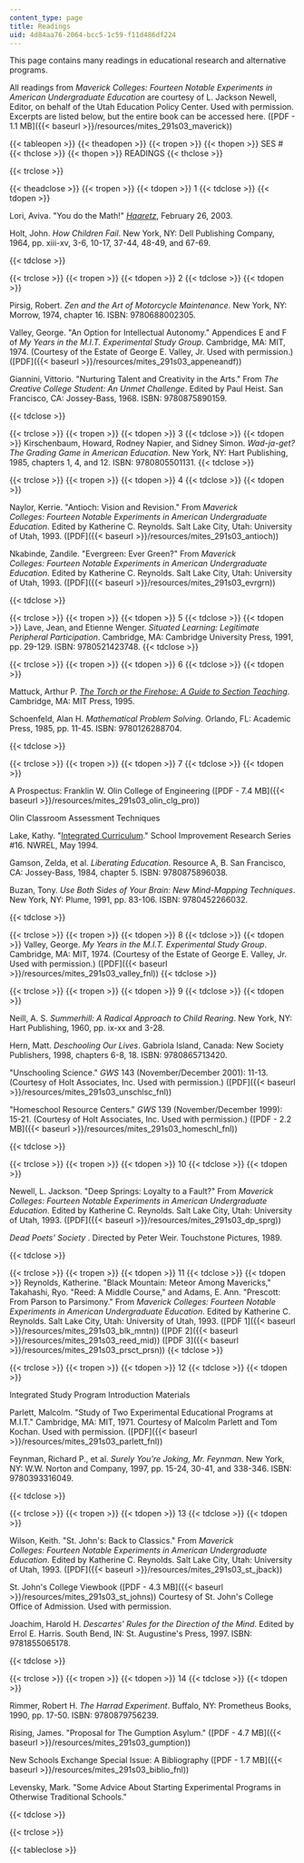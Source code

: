 ```yaml
---
content_type: page
title: Readings
uid: 4d84aa76-2064-bcc5-1c59-f11d486df224
---
```


This page contains many readings in educational research and alternative programs. 

All readings from _Maverick Colleges: Fourteen Notable Experiments in American Undergraduate Education_ are courtesy of L. Jackson Newell, Editor, on behalf of the Utah Education Policy Center. Used with permission. Excerpts are listed below, but the entire book can be accessed here. ([PDF - 1.1 MB]({{< baseurl >}}/resources/mites_291s03_maverick))

{{< tableopen >}}
{{< theadopen >}}
{{< tropen >}}
{{< thopen >}}
SES #
{{< thclose >}}
{{< thopen >}}
READINGS
{{< thclose >}}

{{< trclose >}}

{{< theadclose >}}
{{< tropen >}}
{{< tdopen >}}
1
{{< tdclose >}}
{{< tdopen >}}


Lori, Aviva. "You do the Math!" [_Haaretz_](http://www.haaretz.com/you-do-the-math-1.17931), February 26, 2003.

Holt, John. _How Children Fail_. New York, NY: Dell Publishing Company, 1964, pp. xiii-xv, 3-6, 10-17, 37-44, 48-49, and 67-69.


{{< tdclose >}}

{{< trclose >}}
{{< tropen >}}
{{< tdopen >}}
2
{{< tdclose >}}
{{< tdopen >}}


Pirsig, Robert. _Zen and the Art of Motorcycle Maintenance_. New York, NY: Morrow, 1974, chapter 16. ISBN: 9780688002305.

Valley, George. "An Option for Intellectual Autonomy." Appendices E and F of _My Years in the M.I.T. Experimental Study Group_. Cambridge, MA: MIT, 1974. (Courtesy of the Estate of George E. Valley, Jr. Used with permission.) ([PDF]({{< baseurl >}}/resources/mites_291s03_appeneandf))

Giannini, Vittorio. "Nurturing Talent and Creativity in the Arts." From _The Creative College Student: An Unmet Challenge_. Edited by Paul Heist. San Francisco, CA: Jossey-Bass, 1968. ISBN: 9780875890159.


{{< tdclose >}}

{{< trclose >}}
{{< tropen >}}
{{< tdopen >}}
3
{{< tdclose >}}
{{< tdopen >}}
Kirschenbaum, Howard, Rodney Napier, and Sidney Simon. _Wad-ja-get? The Grading Game in American Education_. New York, NY: Hart Publishing, 1985, chapters 1, 4, and 12. ISBN: 9780805501131.
{{< tdclose >}}

{{< trclose >}}
{{< tropen >}}
{{< tdopen >}}
4
{{< tdclose >}}
{{< tdopen >}}


Naylor, Kerrie. "Antioch: Vision and Revision." From _Maverick Colleges: Fourteen Notable Experiments in American Undergraduate Education_. Edited by Katherine C. Reynolds. Salt Lake City, Utah: University of Utah, 1993. ([PDF]({{< baseurl >}}/resources/mites_291s03_antioch))

Nkabinde, Zandile. "Evergreen: Ever Green?" From _Maverick Colleges: Fourteen Notable Experiments in American Undergraduate Education_. Edited by Katherine C. Reynolds. Salt Lake City, Utah: University of Utah, 1993. ([PDF]({{< baseurl >}}/resources/mites_291s03_evrgrn))


{{< tdclose >}}

{{< trclose >}}
{{< tropen >}}
{{< tdopen >}}
5
{{< tdclose >}}
{{< tdopen >}}
Lave, Jean, and Etienne Wenger. _Situated Learning: Legitimate Peripheral Participation_. Cambridge, MA: Cambridge University Press, 1991, pp. 29-129. ISBN: 9780521423748.
{{< tdclose >}}

{{< trclose >}}
{{< tropen >}}
{{< tdopen >}}
6
{{< tdclose >}}
{{< tdopen >}}


Mattuck, Arthur P. [_The Torch or the Firehose: A Guide to Section Teaching_](/courses/res-18-004-the-torch-or-the-firehose-a-guide-to-section-teaching-spring-2009). Cambridge, MA: MIT Press, 1995.

Schoenfeld, Alan H. _Mathematical Problem Solving_. Orlando, FL: Academic Press, 1985, pp. 11-45. ISBN: 9780126288704.


{{< tdclose >}}

{{< trclose >}}
{{< tropen >}}
{{< tdopen >}}
7
{{< tdclose >}}
{{< tdopen >}}


A Prospectus: Franklin W. Olin College of Engineering ([PDF - 7.4 MB]({{< baseurl >}}/resources/mites_291s03_olin_clg_pro))

Olin Classroom Assessment Techniques

Lake, Kathy. "[Integrated Curriculum](http://www.nwrel.org/scpd/sirs/8/c016.html)." School Improvement Research Series #16. NWREL, May 1994.

Gamson, Zelda, et al. _Liberating Education_. Resource A, B. San Francisco, CA: Jossey-Bass, 1984, chapter 5. ISBN: 9780875896038.

Buzan, Tony. _Use Both Sides of Your Brain: New Mind-Mapping Techniques_. New York, NY: Plume, 1991, pp. 83-106. ISBN: 9780452266032.


{{< tdclose >}}

{{< trclose >}}
{{< tropen >}}
{{< tdopen >}}
8
{{< tdclose >}}
{{< tdopen >}}
Valley, George. _My Years in the M.I.T. Experimental Study Group_. Cambridge, MA: MIT, 1974. (Courtesy of the Estate of George E. Valley, Jr. Used with permission.) ([PDF]({{< baseurl >}}/resources/mites_291s03_valley_fnl))
{{< tdclose >}}

{{< trclose >}}
{{< tropen >}}
{{< tdopen >}}
9
{{< tdclose >}}
{{< tdopen >}}


Neill, A. S. _Summerhill: A Radical Approach to Child Rearing_. New York, NY: Hart Publishing, 1960, pp. ix-xx and 3-28.

Hern, Matt. _Deschooling Our Lives_. Gabriola Island, Canada: New Society Publishers, 1998, chapters 6-8, 18. ISBN: 9780865713420.

"Unschooling Science." _GWS_ 143 (November/December 2001): 11-13. (Courtesy of Holt Associates, Inc. Used with permission.) ([PDF]({{< baseurl >}}/resources/mites_291s03_unschlsc_fnl))

"Homeschool Resource Centers." _GWS_ 139 (November/December 1999): 15-21. (Courtesy of Holt Associates, Inc. Used with permission.) ([PDF - 2.2 MB]({{< baseurl >}}/resources/mites_291s03_homeschl_fnl))


{{< tdclose >}}

{{< trclose >}}
{{< tropen >}}
{{< tdopen >}}
10
{{< tdclose >}}
{{< tdopen >}}


Newell, L. Jackson. "Deep Springs: Loyalty to a Fault?" From _Maverick Colleges: Fourteen Notable Experiments in American Undergraduate Education_. Edited by Katherine C. Reynolds. Salt Lake City, Utah: University of Utah, 1993. ([PDF]({{< baseurl >}}/resources/mites_291s03_dp_sprg))

_Dead Poets' Society_ . Directed by Peter Weir. Touchstone Pictures, 1989.


{{< tdclose >}}

{{< trclose >}}
{{< tropen >}}
{{< tdopen >}}
11
{{< tdclose >}}
{{< tdopen >}}
Reynolds, Katherine. "Black Mountain: Meteor Among Mavericks," Takahashi, Ryo. "Reed: A Middle Course," and Adams, E. Ann. "Prescott: From Parson to Parsimony." From _Maverick Colleges: Fourteen Notable Experiments in American Undergraduate Education_. Edited by Katherine C. Reynolds. Salt Lake City, Utah: University of Utah, 1993. ([PDF 1]({{< baseurl >}}/resources/mites_291s03_blk_mntn)) ([PDF 2]({{< baseurl >}}/resources/mites_291s03_reed_mid)) ([PDF 3]({{< baseurl >}}/resources/mites_291s03_prsct_prsn))
{{< tdclose >}}

{{< trclose >}}
{{< tropen >}}
{{< tdopen >}}
12
{{< tdclose >}}
{{< tdopen >}}


Integrated Study Program Introduction Materials

Parlett, Malcolm. "Study of Two Experimental Educational Programs at M.I.T." Cambridge, MA: MIT, 1971. Courtesy of Malcolm Parlett and Tom Kochan. Used with permission. ([PDF]({{< baseurl >}}/resources/mites_291s03_parlett_fnl))

Feynman, Richard P., et al. _Surely You're Joking, Mr. Feynman_. New York, NY: W.W. Norton and Company, 1997, pp. 15-24, 30-41, and 338-346. ISBN: 9780393316049.


{{< tdclose >}}

{{< trclose >}}
{{< tropen >}}
{{< tdopen >}}
13
{{< tdclose >}}
{{< tdopen >}}


Wilson, Keith. "St. John's: Back to Classics." From _Maverick Colleges: Fourteen Notable Experiments in American Undergraduate Education_. Edited by Katherine C. Reynolds. Salt Lake City, Utah: University of Utah, 1993. ([PDF]({{< baseurl >}}/resources/mites_291s03_st_jback))

St. John's College Viewbook ([PDF - 4.3 MB]({{< baseurl >}}/resources/mites_291s03_st_johns)) Courtesy of St. John's College Office of Admission. Used with permission.

Joachim, Harold H. _Descartes' Rules for the Direction of the Mind_. Edited by Errol E. Harris. South Bend, IN: St. Augustine's Press, 1997. ISBN: 9781855065178.


{{< tdclose >}}

{{< trclose >}}
{{< tropen >}}
{{< tdopen >}}
14
{{< tdclose >}}
{{< tdopen >}}


Rimmer, Robert H. _The Harrad Experiment_. Buffalo, NY: Prometheus Books, 1990, pp. 17-50. ISBN: 9780879756239.

Rising, James. "Proposal for The Gumption Asylum." ([PDF - 4.7 MB]({{< baseurl >}}/resources/mites_291s03_gumption))

New Schools Exchange Special Issue: A Bibliography ([PDF - 1.7 MB]({{< baseurl >}}/resources/mites_291s03_biblio_fnl))

Levensky, Mark. "Some Advice About Starting Experimental Programs in Otherwise Traditional Schools."


{{< tdclose >}}

{{< trclose >}}

{{< tableclose >}}